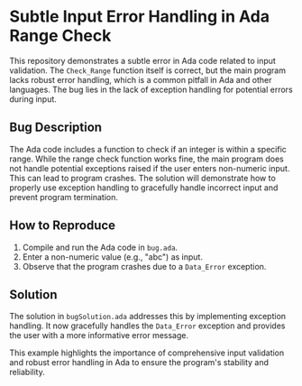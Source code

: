 # Subtle Input Error Handling in Ada Range Check

This repository demonstrates a subtle error in Ada code related to input validation. The `Check_Range` function itself is correct, but the main program lacks robust error handling, which is a common pitfall in Ada and other languages.  The bug lies in the lack of exception handling for potential errors during input.

## Bug Description
The Ada code includes a function to check if an integer is within a specific range. While the range check function works fine, the main program does not handle potential exceptions raised if the user enters non-numeric input. This can lead to program crashes.  The solution will demonstrate how to properly use exception handling to gracefully handle incorrect input and prevent program termination.

## How to Reproduce
1. Compile and run the Ada code in `bug.ada`.
2. Enter a non-numeric value (e.g., "abc") as input.
3. Observe that the program crashes due to a `Data_Error` exception.

## Solution
The solution in `bugSolution.ada` addresses this by implementing exception handling.  It now gracefully handles the `Data_Error` exception and provides the user with a more informative error message.

This example highlights the importance of comprehensive input validation and robust error handling in Ada to ensure the program's stability and reliability.